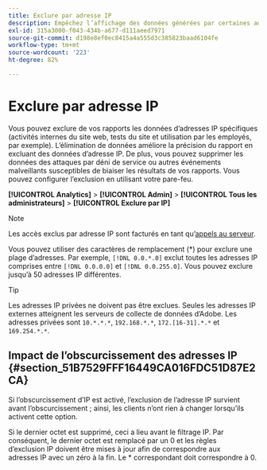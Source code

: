 ```yaml
---
title: Exclure par adresse IP
description: Empêchez l’affichage des données générées par certaines adresses IP dans les rapports.
exl-id: 315a3000-f043-434b-a677-d111aeed7971
source-git-commit: d198e8ef0ec8415a4a555d3c385823baad6104fe
workflow-type: tm+mt
source-wordcount: '223'
ht-degree: 82%

---
```


# Exclure par adresse IP

Vous pouvez exclure de vos rapports les données d’adresses IP spécifiques (activités internes du site web, tests du site et utilisation par les employés, par exemple). L’élimination de données améliore la précision du rapport en excluant des données d’adresse IP. De plus, vous pouvez supprimer les données des attaques par déni de service ou autres événements malveillants susceptibles de biaiser les résultats de vos rapports. Vous pouvez configurer l’exclusion en utilisant votre pare-feu.

**[!UICONTROL Analytics]** >  **[!UICONTROL Admin]** >  **[!UICONTROL Tous les administrateurs]** >  **[!UICONTROL Exclure par IP]**

>[!NOTE]
>
>Les accès exclus par adresse IP sont facturés en tant qu’[appels au serveur](https://docs.adobe.com/content/help/fr-FR/analytics/technotes/terms.html).

Vous pouvez utiliser des caractères de remplacement (*) pour exclure une plage d’adresses. Par exemple, `[!DNL 0.0.*.0]` exclut toutes les adresses IP comprises entre `[!DNL 0.0.0.0]` et `[!DNL 0.0.255.0]`. Vous pouvez exclure jusqu’à 50 adresses IP différentes.

>[!TIP]
>
>Les adresses IP privées ne doivent pas être exclues. Seules les adresses IP externes atteignent les serveurs de collecte de données d’Adobe. Les adresses privées sont `10.*.*.*`, `192.168.*.*`, `172.[16-31].*.*` et `169.254.*.*`.

## Impact de l’obscurcissement des adresses IP {#section_51B7529FFF16449CA016FDC51D87E2CA}

Si l’obscurcissement d’IP est activé, l’exclusion de l’adresse IP survient avant l’obscurcissement ; ainsi, les clients n’ont rien à changer lorsqu’ils activent cette option.

Si le dernier octet est supprimé, ceci a lieu avant le filtrage IP. Par conséquent, le dernier octet est remplacé par un 0 et les règles d’exclusion IP doivent être mises à jour afin de correspondre aux adresses IP avec un zéro à la fin. Le * correspondant doit correspondre à 0.
